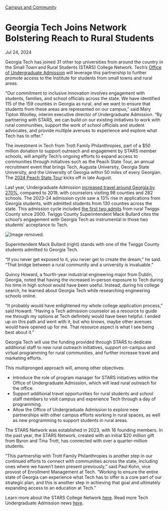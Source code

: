 [Campus and Community](https://www.gatech.edu/news/topic/campus-and-community)

# Georgia Tech Joins Network Bolstering Reach to Rural Students

Jul 24, 2024


Georgia Tech has joined 31 other top universities from around the country in the Small Town and Rural Students (STARS) College Network. Tech’s [Office of Undergraduate Admission](https://admission.gatech.edu/) will leverage this partnership to further promote access to the Institute for students from small towns and rural areas.

“Our commitment to inclusive innovation involves engagement with students, families, and school officials across the state. We have identified 115 of the 159 counties in Georgia as rural, and we want to ensure that students from these areas are represented on our campus,” said Mary Tipton Woolley, interim executive director of Undergraduate Admission. “By partnering with STARS, we can build on our existing initiatives to work with rural communities, support the work of school officials and student advocates, and provide multiple avenues to experience and explore what Tech has to offer.”

The investment in Tech from Trott Family Philanthropies, part of a $50 million donation to support outreach and engagement by STARS member schools, will amplify Tech’s ongoing efforts to expand access to communities through initiatives such as the Peach State Tour, an annual recruitment event that brings Tech, Augusta University, Georgia State University, and the University of Georgia within 50 miles of every Georgian. The [2024 Peach State Tour](http://www.peachstatetour.org/) kicks off in late August.

Last year, Undergraduate Admission [increased travel around Georgia by 270%](https://news.em.gatech.edu/2023/11/16/undergraduate-admission-2023-travel/), compared to 2019, with counselors visiting 98 counties and 282 schools. The 2023-24 admission cycle saw a 13% rise in applications from Georgia students, with admitted students from 130 counties across the state. This admission cycle included [the first two admits](https://news.em.gatech.edu/2024/01/11/twiggs-county-first-admit/) from rural Twiggs County since 2000. Twiggs County Superintendent Mack Bullard cites the school’s engagement with Georgia Tech as instrumental in those two students' acceptance to Tech.

![Image removed.](https://www.gatech.edu/core/misc/icons/e32700/error.svg)

Superintendent Mack Bullard (right) stands with one of the Twiggs County students admitted to Georgia Tech.

“If you never get exposed to it, you never get to create the dream,” he said. “That bridge between a rural community and a university is invaluable.”

Quincy Howard, a fourth-year industrial engineering major from Dublin, Georgia, noted that having the increased in-person exposure to Tech during his time in high school would have been useful. Instead, during his college search, he learned about Georgia Tech while researching engineering schools online.

“It probably would have enlightened my whole college application process,” said Howard. “Having a Tech admission counselor as a resource to guide me through my options at Tech definitely would have been helpful. I ended up on this path and went with it, but who knows, maybe other avenues would have opened up for me. That resource aspect is what I see being best about it.”

Georgia Tech will use the funding provided through STARS to dedicate additional staff to new rural outreach initiatives, support on-campus and virtual programming for rural communities, and further increase travel and marketing efforts.

This multipronged approach will, among other objectives:

- Introduce the role of program manager for STARS initiatives within the Office of Undergraduate Admission, which will lead rural outreach for the office.
- Support additional travel opportunities for rural students and school staff members to visit campus and experience Tech through a day of programming.
- Allow the Office of Undergraduate Admission to explore new partnerships with other campus efforts working in rural spaces, as well as new programming to support students in rural areas.

The STARS Network was established in 2023, with 16 founding members. In the past year, the STARS Network, created with an initial $20 million gift from Byron and Tina Trott, has connected with over a quarter-million students.

“This partnership with Trott Family Philanthropies is another step in our continued efforts to connect with communities across the state, including ones where we haven’t been present previously,” said Paul Kohn, vice provost of Enrollment Management at Tech. “Working to ensure the entire state of Georgia can experience what Tech has to offer is a core part of our strategic plan, and this is another step in achieving that goal and ultimately expanding access to an education at Tech.”

Learn more about the STARS College Network [here](https://starscollegenetwork.org/?utm_medium=emnews&utm_source=georgiatech&utm_campaign=stars). Read more Tech Undergraduate Admission news [here](https://b.gatech.edu/3W9uZgv).